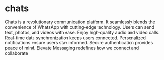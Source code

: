 # chats
Chats is a revolutionary communication platform.
It seamlessly blends the convenience of WhatsApp with cutting-edge technology.
Users can send text, photos, and videos with ease.
Enjoy high-quality audio and video calls.
Real-time data synchronization keeps users connected.
Personalized notifications ensure users stay informed.
Secure authentication provides peace of mind.
Elevate Messaging redefines how we connect and collaborate
